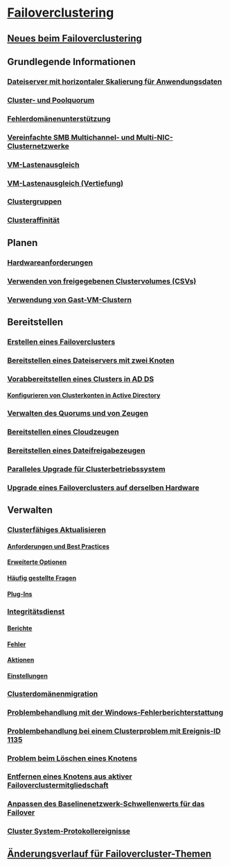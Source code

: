 # [Failoverclustering](failover-clustering-overview.md)
## [Neues beim Failoverclustering](whats-new-in-failover-clustering.md)
## Grundlegende Informationen
### [Dateiserver mit horizontaler Skalierung für Anwendungsdaten](sofs-overview.md)
### [Cluster- und Poolquorum](../storage/storage-spaces/understand-quorum.md)
### [Fehlerdomänenunterstützung](fault-domains.md)
### [Vereinfachte SMB Multichannel- und Multi-NIC-Clusternetzwerke](smb-multichannel.md)
### [VM-Lastenausgleich](vm-load-balancing-overview.md)
### [VM-Lastenausgleich (Vertiefung)](vm-load-balancing-deep-dive.md)
### [Clustergruppen](../storage/storage-spaces/cluster-sets.md)
### [Clusteraffinität](cluster-affinity.md)
## Planen
### [Hardwareanforderungen](clustering-requirements.md)
### [Verwenden von freigegebenen Clustervolumes (CSVs)](failover-cluster-csvs.md)
### [Verwendung von Gast-VM-Clustern](../storage/storage-spaces/storage-spaces-direct-in-vm.md)
## Bereitstellen
### [Erstellen eines Failoverclusters](create-failover-cluster.md)
### [Bereitstellen eines Dateiservers mit zwei Knoten](deploy-two-node-clustered-file-server.md)
### [Vorabbereitstellen eines Clusters in AD DS](prestage-cluster-adds.md)
#### [Konfigurieren von Clusterkonten in Active Directory](configure-ad-accounts.md)
### [Verwalten des Quorums und von Zeugen](manage-cluster-quorum.md)
### [Bereitstellen eines Cloudzeugen](deploy-cloud-witness.md)
### [Bereitstellen eines Dateifreigabezeugen](file-share-witness.md)
### [Paralleles Upgrade für Clusterbetriebssystem](cluster-operating-system-rolling-upgrade.md)
### [Upgrade eines Failoverclusters auf derselben Hardware](upgrade-option-same-hardware.md)
## Verwalten
### [Clusterfähiges Aktualisieren](cluster-aware-updating.md)
#### [Anforderungen und Best Practices](cluster-aware-updating-requirements.md)
#### [Erweiterte Optionen](cluster-aware-updating-options.md)
#### [Häufig gestellte Fragen](cluster-aware-updating-faq.md)
#### [Plug-Ins](cluster-aware-updating-plug-ins.md)
### [Integritätsdienst](health-service-overview.md)
#### [Berichte](health-service-reports.md)
#### [Fehler](health-service-faults.md)
#### [Aktionen](health-service-actions.md)
#### [Einstellungen](health-service-settings.md)
### [Clusterdomänenmigration](cluster-domain-migration.md)
### [Problembehandlung mit der Windows-Fehlerberichterstattung](troubleshooting-using-WER-reports.md)
### [Problembehandlung bei einem Clusterproblem mit Ereignis-ID 1135](../troubleshoot/troubleshooting-cluster-event-id-1135.md)
### [Problem beim Löschen eines Knotens](../troubleshoot/problem-nodes-failover-cluster.md)
### [Entfernen eines Knotens aus aktiver Failoverclustermitgliedschaft](../troubleshoot/nodes-failover-cluster-vmware.md)
### [Anpassen des Baselinenetzwerk-Schwellenwerts für das Failover](../troubleshoot/iaas-sql-failover-cluster.md)
### [Cluster System-Protokollereignisse](system-events.md)
## [Änderungsverlauf für Failovercluster-Themen](clustering-change-history.md)
